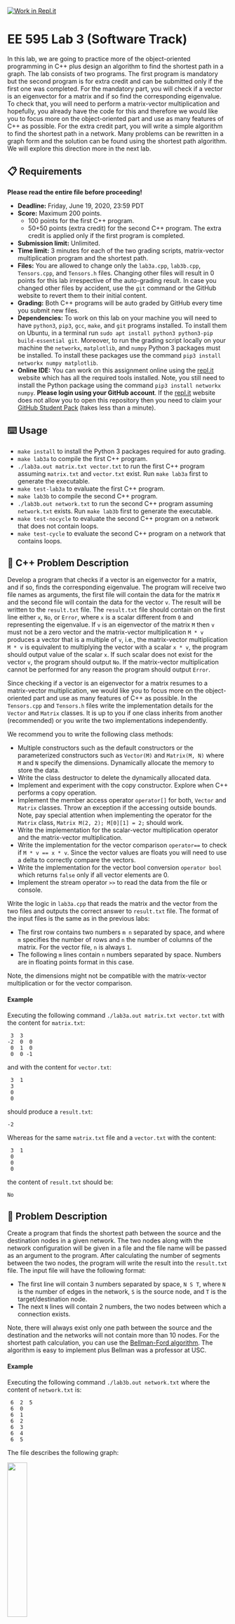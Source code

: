 [![Work in Repl.it](https://classroom.github.com/assets/work-in-replit-14baed9a392b3a25080506f3b7b6d57f295ec2978f6f33ec97e36a161684cbe9.svg)](https://classroom.github.com/online_ide?assignment_repo_id=2858705&assignment_repo_type=AssignmentRepo)
# EE 595 Lab 3 (Software Track)
In this lab, we are going to practice more of the object-oriented programming in C++ plus design an algorithm to find the shortest path in a graph. The lab consists of two programs. The first program is mandatory but the second program is for extra credit and can be submitted only if the first one was completed. For the mandatory part, you will check if a vector is an eigenvector for a matrix and if so find the corresponding eigenvalue. To check that, you will need to perform a matrix-vector multiplication and hopefully, you already have the code for this and therefore we would like you to focus more on the object-oriented part and use as many features of C++ as possible. For the extra credit part, you will write a simple algorithm to find the shortest path in a network. Many problems can be rewritten in a graph form and the solution can be found using the shortest path algorithm. We will explore this direction more in the next lab.

## :clipboard: Requirements
**Please read the entire file before proceeding!**
- **Deadline:** Friday, June 19, 2020, 23:59 PDT
- **Score:** Maximum 200 points.
    - 100 points for the first C++ program.
    - 50+50 points (extra credit) for the second C++ program. The extra credit is applied only if the first program is completed.
- **Submission limit:** Unlimited.
- **Time limit:** 3 minutes for each of the two grading scripts, matrix-vector multiplication program and the shortest path.
- **Files:** You are allowed to change only the ``lab3a.cpp``, ``lab3b.cpp``, ``Tensors.cpp``, and ``Tensors.h`` files. Changing other files will result in 0 points for this lab irrespective of the auto-grading result. In case you changed other files by accident, use the ``git`` command or the GitHub website to revert them to their initial content.
- **Grading:** Both C++ programs will be auto graded by GitHub every time you submit new files.
- **Dependencies:** To work on this lab on your machine you will need to have ``python3``, ``pip3``, ``gcc``, ``make``, and ``git`` programs installed. To install them on Ubuntu, in a terminal run ``sudo apt install python3 python3-pip build-essential git``. Moreover, to run the grading script locally on your machine the ``networkx``, ``matplotlib``, and ``numpy`` Python 3 packages must be installed. To install these packages use the command ``pip3 install networkx numpy matplotlib``. 
- **Online IDE:** You can work on this assignment online using the [repl.it](https://repl.it/) website which has all the required tools installed. Note, you still need to install the Python package using the command ``pip3 install networkx numpy``. **Please login using your GitHub account**. If the [repl.it](https://repl.it/) website does not allow you to open this repository then you need to claim your [GitHub Student Pack](https://education.github.com/discount_requests/new) (takes less than a minute).


## :keyboard: Usage
- ``make install`` to install the Python 3 packages required for auto grading.
- ``make lab3a`` to compile the first C++ program.
- ``./lab3a.out matrix.txt vector.txt`` to run the first C++ program assuming ``matrix.txt`` and ``vector.txt`` exist. Run ``make lab3a`` first to generate the executable.
- ``make test-lab3a`` to evaluate the first C++ program.
- ``make lab3b`` to compile the second C++ program.
- ``./lab3b.out network.txt`` to run the second C++ program assuming ``network.txt`` exists. Run ``make lab3b`` first to generate the executable.
- ``make test-nocycle`` to evaluate the second C++ program on a network that does not contain loops.
- ``make test-cycle`` to evaluate the second C++ program on a network that contains loops.


## :abacus: C++ Problem Description
Develop a program that checks if a vector is an eigenvector for a matrix, and if so, finds the corresponding eigenvalue. The program will receive two file names as arguments, the first file will contain the data for the matrix ``M`` and the second file will contain the data for the vector ``v``. The result will be written to the ``result.txt`` file. The ``result.txt`` file should contain on the first line either ``x``, ``No``, or ``Error``, where ``x`` is a scalar different from ``0`` and representing the eigenvalue. If ``v`` is an eigenvector of the matrix ``M`` then ``v`` must not be a zero vector and the matrix-vector multiplication ``M * v`` produces a vector that is a multiple of ``v``, i.e., the matrix-vector multiplication ``M * v`` is equivalent to multiplying the vector with a scalar ``x * v``, the program should output value of the scalar ``x``. If such scalar does not exist for the vector ``v``, the program should output ``No``. If the matrix-vector multiplication cannot be performed for any reason the program should output ``Error``. 

Since checking if a vector is an eigenvector for a matrix resumes to a matrix-vector multiplication, we would like you to focus more on the object-oriented part and use as many features of C++ as possible. In the ``Tensors.cpp`` and ``Tensors.h`` files write the implementation details for the ``Vector`` and ``Matrix`` classes. It is up to you if one class inherits from another (recommended) or you write the two implementations independently. 

We recommend you to write the following class methods:
- Multiple constructors such as the default constructors or the parameterized constructors such as ``Vector(M)`` and ``Matrix(M, N)`` where ``M`` and ``N`` specify the dimensions. Dynamically allocate the memory to store the data.
- Write the class destructor to delete the dynamically allocated data.
- Implement and experiment with the copy constructor. Explore when C++ performs a copy operation.
- Implement the member access operator ``operator[]`` for both, ``Vector`` and ``Matrix`` classes. Throw an exception if the accessing outside bounds. Note, pay special attention when implementing the operator for the ``Matrix`` class, ``Matrix M(2, 2); M[0][1] = 2;`` should work.
- Write the implementation for the scalar-vector multiplication operator and the matrix-vector multiplication.
- Write the implementation for the vector comparison ``operator==`` to check if ``M * v == x * v``. Since the vector values are floats you will need to use a delta to correctly compare the vectors.
- Write the implementation for the vector bool conversion ``operator bool`` which returns ``false`` only if all vector elements are 0.
- Implement the stream operator ``>>`` to read the data from the file or console.


Write the logic in ``lab3a.cpp`` that reads the matrix and the vector from the two files and outputs the correct answer to ``result.txt`` file. The format of the input files is the same as in the previous labs: 
- The first row contains two numbers ``m n`` separated by space, and where ``m`` specifies the number of rows and ``n`` the number of columns of the matrix. For the vector file, ``n`` is always ``1``.
- The following ``m`` lines contain ``n`` numbers separated by space. Numbers are in floating points format in this case.

Note, the dimensions might not be compatible with the matrix-vector multiplication or for the vector comparison.

#### Example
Executing the following command ``./lab3a.out matrix.txt vector.txt`` with the content for ``matrix.txt``:
```
 3  3
-2  0  0
 0  1  0
 0  0 -1
```
and with the content for ``vector.txt``:
```
 3  1
 3
 0
 0
```
should produce a ``result.txt``:
```
-2
```

Whereas for the same ``matrix.txt`` file and a ``vector.txt`` with the content:
```
 3  1
 0
 0
 0
```
the content of ``result.txt`` should be:
```
No
```


## :abacus: Problem Description
Create a program that finds the shortest path between the source and the destination nodes in a given network. The two nodes along with the network configuration will be given in a file and the file name will be passed as an argument to the program. After calculating the number of segments between the two nodes, the program will write the result into the ``result.txt`` file. 
The input file will have the following format: 
- The first line will contain 3 numbers separated by space, ``N S T``, where ``N`` is the number of edges in the network, ``S`` is the source node, and ``T`` is the target/destination node. 
- The next ``N`` lines will contain 2 numbers, the two nodes between which a connection exists.

Note, there will always exist only one path between the source and the destination and the networks will not contain more than 10 nodes. For the shortest path calculation, you can use the [Bellman-Ford algorithm](https://en.wikipedia.org/wiki/Bellman%E2%80%93Ford_algorithm). The algorithm is easy to implement plus Bellman was a professor at USC.


#### Example
Executing the following command ``./lab3b.out network.txt`` where the content of ``network.txt`` is:
```
 6  2  5
 6  0
 6  1
 6  2
 6  3
 6  4
 6  5
```
The file describes the following graph:

<img src="tests/nocycle-test-0.png" width="30%">

The graph has 6 edges thus ``N`` is 6 and we want to find the shortest path between node 2 and node 5. Since there is one node in between the source and target, the center node 6, the result is 2 and therefore ``result.txt`` file should have the following content:
```
2
```

#### Test networks
The network configuration for each test will remain the same every time the grading script runs, however, the source and destination nodes will change.

<img src="tests/nocycle-test-0.png" width="50%"><img src="tests/nocycle-test-1.png" width="50%">
<img src="tests/nocycle-test-2.png" width="50%"><img src="tests/nocycle-test-3.png" width="50%">
<img src="tests/nocycle-test-4.png" width="50%"><img src="tests/cycle-test-0.png" width="50%">
<img src="tests/cycle-test-1.png" width="50%"><img src="tests/cycle-test-2.png" width="50%">
<img src="tests/cycle-test-3.png" width="50%"><img src="tests/cycle-test-4.png" width="50%">


## :bulb: Hints
- Check the ``lab3_test.py`` file to see what tests your programs have to pass.
- If your computer struggles to run the Linux virtual machine you can use the [repl.it](https://repl.it/) website which has all the needed tools preinstalled. If you claim your [GitHub Student Pack](https://education.github.com/discount_requests/new) and log in using GitHub then the available resources on this website are more than enough for this assignment.


## :memo: Grading
Grading is done automatically by GitHub every time you push your commits. Allow some time for the grading script to complete. The grading time depends on how efficient your code is. Each part of the homework has an independent time limit. Check the requirements section for details. 

GitHub will mark your commit message based on the grading result:
  * :white_check_mark: All test scenarios pass for all evaluation commands 
  * :x: At least one test scenario failed in at least one evaluation command
  
To see the grading result for the last commit click:
> *Actions* → *Commit message to check* → *Scroll down for the auto grading result*
>
> [![Check grading result](https://i.gyazo.com/cd72e0166bdeb3ef291c9f2b4454f4c7.gif)](https://gyazo.com/cd72e0166bdeb3ef291c9f2b4454f4c7)

For a detailed grading report containing each failed test click:
> *Actions* → *Commit message to check* → *Autograding in the left menu* → *Expand ``Run education/autograding@v1``*
>
> [![GIF animation with steps for the grade report](https://i.gyazo.com/2c98694f1d372a5be13e95641912228e.gif)](https://gyazo.com/2c98694f1d372a5be13e95641912228e)
